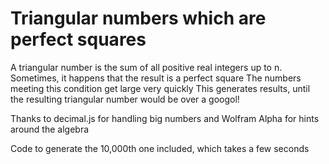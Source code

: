 # Triangular numbers which are perfect squares

A triangular number is the sum of all positive real integers up to n.
Sometimes, it happens that the result is a perfect square
The numbers meeting this condition get large very quickly
This generates results, until the resulting triangular number would be over a googol!

Thanks to decimal.js for handling big numbers and Wolfram Alpha for hints around the algebra

Code to generate the 10,000th one included, which takes a few seconds